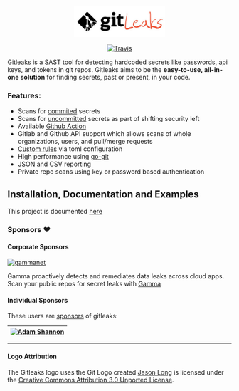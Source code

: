 <p align="center">
  <img alt="gitleaks" src="https://raw.githubusercontent.com/zricethezav/gifs/master/gitleakslogo.png" height="70" />
  <p align="center">
      <a href="https://travis-ci.org/zricethezav/gitleaks"><img alt="Travis" src="https://img.shields.io/travis/zricethezav/gitleaks/master.svg?style=flat-square"></a>
  </p>
</p>

Gitleaks is a SAST tool for detecting hardcoded secrets like passwords, api keys, and tokens in git repos. Gitleaks aims to be the **easy-to-use, all-in-one solution** for finding secrets, past or present, in your code. 
 
### Features:
- Scans for [commited](https://github.com/zricethezav/gitleaks/wiki/Scanning) secrets
- Scans for [uncommitted](https://github.com/zricethezav/gitleaks/wiki/Scanning#uncommitted-changes-scan) secrets as part of shifting security left
- Available [Github Action](https://github.com/marketplace/actions/gitleaks)
- Gitlab and Github API support which allows scans of whole organizations, users, and pull/merge requests
- [Custom rules](https://github.com/zricethezav/gitleaks/wiki/Configuration) via toml configuration
- High performance using [go-git](https://github.com/go-git/go-git)
- JSON and CSV reporting
- Private repo scans using key or password based authentication


## Installation, Documentation and Examples
This project is documented [here](https://github.com/zricethezav/gitleaks/wiki)


###  Sponsors ❤️
#### Corporate Sponsors
[![gammanet](https://gammanet.com/assets/images/new-design/gamma-logo.png)](https://gammanet.com/?utm_source=gitleaks&utm_medium=homepage&utm_campaign=gitleaks_promotion)

Gamma proactively detects and remediates data leaks across cloud apps. Scan your public repos for secret leaks with [Gamma](https://gammanet.com/github-demo?utm_source=gitleaks&utm_medium=homepage&utm_campaign=gitleaks_promotion)

#### Individual Sponsors 
These users are [sponsors](https://github.com/sponsors/zricethezav) of gitleaks:

[![Adam Shannon](https://github.com/adamdecaf.png?size=50)](https://github.com/adamdecaf) | 
---|
----
#### Logo Attribution
The Gitleaks logo uses the Git Logo created <a href="https://twitter.com/jasonlong">Jason Long</a> is licensed under the <a href="https://creativecommons.org/licenses/by/3.0/">Creative Commons Attribution 3.0 Unported License</a>.

